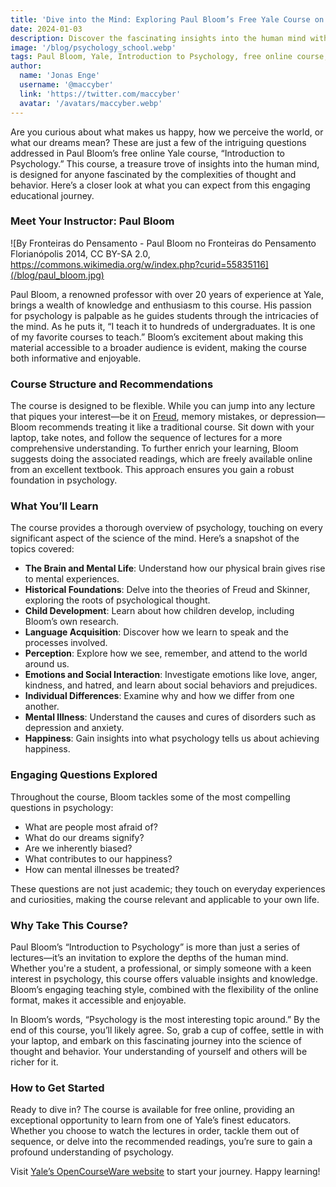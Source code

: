 ```yaml
---
title: 'Dive into the Mind: Exploring Paul Bloom’s Free Yale Course on Introduction to Psychology'
date: 2024-01-03
description: Discover the fascinating insights into the human mind with Paul Bloom's free online Yale course, "Introduction to Psychology," covering topics from mental illness to the roots of happiness.
image: '/blog/psychology_school.webp'
tags: Paul Bloom, Yale, Introduction to Psychology, free online course, psychology course, human mind, mental illness, happiness, child development, language acquisition, emotions, social behavior, perception, memory, Freud, Skinner, brain science, mental health, online education, psychology lecture, cognitive science, psychology research, free education resources, online learning.
author:
  name: 'Jonas Enge'
  username: '@maccyber'
  link: 'https://twitter.com/maccyber'
  avatar: '/avatars/maccyber.webp'
---
```


Are you curious about what makes us happy, how we perceive the world, or what our dreams mean? These are just a few of the intriguing questions addressed in Paul Bloom’s free online Yale course, “Introduction to Psychology.” This course, a treasure trove of insights into the human mind, is designed for anyone fascinated by the complexities of thought and behavior. Here’s a closer look at what you can expect from this engaging educational journey.

### Meet Your Instructor: Paul Bloom

![By Fronteiras do Pensamento - Paul Bloom no Fronteiras do Pensamento Florianópolis 2014, CC BY-SA 2.0, https://commons.wikimedia.org/w/index.php?curid=55835116](/blog/paul_bloom.jpg)

Paul Bloom, a renowned professor with over 20 years of experience at Yale, brings a wealth of knowledge and enthusiasm to this course. His passion for psychology is palpable as he guides students through the intricacies of the mind. As he puts it, “I teach it to hundreds of undergraduates. It is one of my favorite courses to teach.” Bloom’s excitement about making this material accessible to a broader audience is evident, making the course both informative and enjoyable.

### Course Structure and Recommendations

The course is designed to be flexible. While you can jump into any lecture that piques your interest—be it on [Freud](/articles/sigmund_freud), memory mistakes, or depression—Bloom recommends treating it like a traditional course. Sit down with your laptop, take notes, and follow the sequence of lectures for a more comprehensive understanding. To further enrich your learning, Bloom suggests doing the associated readings, which are freely available online from an excellent textbook. This approach ensures you gain a robust foundation in psychology.

### What You’ll Learn

The course provides a thorough overview of psychology, touching on every significant aspect of the science of the mind. Here’s a snapshot of the topics covered:

- **The Brain and Mental Life**: Understand how our physical brain gives rise to mental experiences.
- **Historical Foundations**: Delve into the theories of Freud and Skinner, exploring the roots of psychological thought.
- **Child Development**: Learn about how children develop, including Bloom’s own research.
- **Language Acquisition**: Discover how we learn to speak and the processes involved.
- **Perception**: Explore how we see, remember, and attend to the world around us.
- **Emotions and Social Interaction**: Investigate emotions like love, anger, kindness, and hatred, and learn about social behaviors and prejudices.
- **Individual Differences**: Examine why and how we differ from one another.
- **Mental Illness**: Understand the causes and cures of disorders such as depression and anxiety.
- **Happiness**: Gain insights into what psychology tells us about achieving happiness.

### Engaging Questions Explored

Throughout the course, Bloom tackles some of the most compelling questions in psychology:

- What are people most afraid of?
- What do our dreams signify?
- Are we inherently biased?
- What contributes to our happiness?
- How can mental illnesses be treated?

These questions are not just academic; they touch on everyday experiences and curiosities, making the course relevant and applicable to your own life.

### Why Take This Course?

Paul Bloom’s “Introduction to Psychology” is more than just a series of lectures—it’s an invitation to explore the depths of the human mind. Whether you're a student, a professional, or simply someone with a keen interest in psychology, this course offers valuable insights and knowledge. Bloom’s engaging teaching style, combined with the flexibility of the online format, makes it accessible and enjoyable.

In Bloom’s words, “Psychology is the most interesting topic around.” By the end of this course, you’ll likely agree. So, grab a cup of coffee, settle in with your laptop, and embark on this fascinating journey into the science of thought and behavior. Your understanding of yourself and others will be richer for it.

### How to Get Started

Ready to dive in? The course is available for free online, providing an exceptional opportunity to learn from one of Yale’s finest educators. Whether you choose to watch the lectures in order, tackle them out of sequence, or delve into the recommended readings, you’re sure to gain a profound understanding of psychology.

Visit [Yale’s OpenCourseWare website](https://t.co/pWB3ZxNfin) to start your journey. Happy learning!
